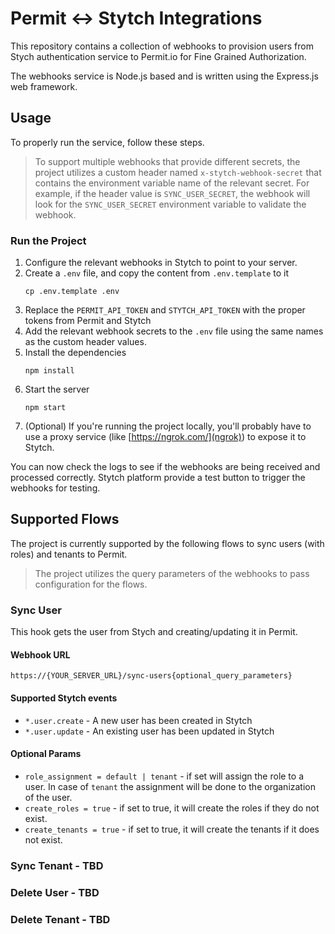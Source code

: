 # Permit <-> Stytch Integrations
This repository contains a collection of webhooks to provision users from Stych authentication service to Permit.io for Fine Grained Authorization.

The webhooks service is Node.js based and is written using the Express.js web framework.

## Usage
To properly run the service, follow these steps.

> To support multiple webhooks that provide different secrets, the project utilizes a custom header named `x-stytch-webhook-secret` that contains the environment variable name of the relevant secret. For example, if the header value is `SYNC_USER_SECRET`, the webhook will look for the `SYNC_USER_SECRET` environment variable to validate the webhook.

### Run the Project

1. Configure the relevant webhooks in Stytch to point to your server.
1. Create a `.env` file, and copy the content from `.env.template` to it
    ```
    cp .env.template .env
    ```
2. Replace the `PERMIT_API_TOKEN` and `STYTCH_API_TOKEN` with the proper tokens from Permit and Stytch
3. Add the relevant webhook secrets to the `.env` file using the same names as the custom header values.
4. Install the dependencies
    ```
    npm install
    ```
5. Start the server
    ```
    npm start
    ```
6. (Optional) If you're running the project locally, you'll probably have to use a proxy service (like [https://ngrok.com/](ngrok)) to expose it to Stytch.

You can now check the logs to see if the webhooks are being received and processed correctly. Stytch platform provide a test button to trigger the webhooks for testing.

## Supported Flows
The project is currently supported by the following flows to sync users (with roles) and tenants to Permit.

> The project utilizes the query parameters of the webhooks to pass configuration for the flows.

### Sync User
This hook gets the user from Stych and creating/updating it in Permit.

#### Webhook URL
```
https://{YOUR_SERVER_URL}/sync-users{optional_query_parameters}
```

#### Supported Stytch events
* `*.user.create` - A new user has been created in Stytch
* `*.user.update` - An existing user has been updated in Stytch

#### Optional Params
* `role_assignment = default | tenant` - if set will assign the role to a user. In case of `tenant` the assignment will be done to the organization of the user.
* `create_roles = true` - if set to true, it will create the roles if they do not exist.
* `create_tenants = true` - if set to true, it will create the tenants if it does not exist.

### Sync Tenant - TBD
### Delete User - TBD
### Delete Tenant - TBD
